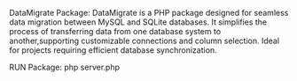 DataMigrate Package:
DataMigrate is a PHP package designed for seamless data migration between MySQL and SQLite databases.
It simplifies the process of transferring data from one database system to another,supporting customizable connections and column selection. Ideal for projects requiring efficient database synchronization.

RUN Package:
php server.php
